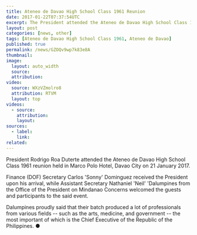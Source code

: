 ```yaml
---
title: Ateneo de Davao High School Class 1961 Reunion
date: 2017-01-22T07:37:54UTC
excerpt: The President attended the Ateneo de Davao High School Class 1961 reunion held in Marco Polo Hotel, Davao City on 21 January 2017.
layout: post
categories: [news, other]
tags: [Ateneo de Davao High School Class 1961, Ateneo de Davao]
published: true
permalink: /news/GZOQv9wp7k83e8A
thumbnail:
image:
  layout: auto_width
  source: 
  attribution: 
video:
  source: WXzVZmolro8
  attribution: RTVM
  layout: top
videos:
  - source: 
    attribution: 
    layout: 
sources:
  - label:
    link:
related:
---
```


President Rodrigo Roa Duterte attended the Ateneo de Davao High School Class 1961 reunion held in Marco Polo Hotel, Davao City on 21 January 2017.

Finance (DOF) Secretary Carlos 'Sonny' Dominguez received the President upon his arrival, while Assistant Secretary Nathaniel 'Neil' 'Dalumpines from the Office of the President on Mindanao Concerns welcomed the guests and participants to the said event.

Dalumpines proudly said that their batch produced a lot of professionals from various fields -- such as the arts, medicine, and government -- the most important of which is the Chief Executive of the Republic of the Philippines.
&#x25cf;

